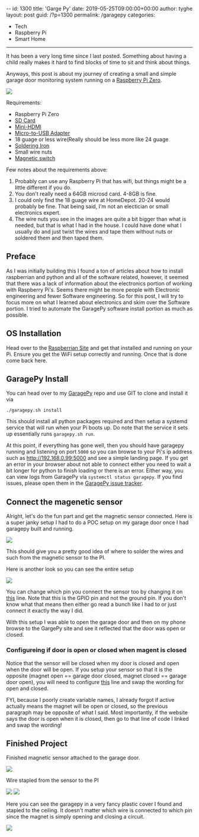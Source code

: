 --
id: 1300
title: 'Garge Py'
date: 2019-05-25T09:00:00+00:00
author: tyghe
layout: post
guid: /?p=1300
permalink: /garagepy
categories:
  - Tech
  - Raspberry Pi
  - Smart Home
---
It has been a very long time since I last posted. Something about having a child
really makes it hard to find blocks of time to sit and think about things.

Anyways, this post is about my journey of creating a small and simple garage
door monitoring system running on a [Raspberry Pi Zero](https://www.raspberrypi.org/products/raspberry-pi-zero/).

<img src="wp-content/uploads/2019/garagepy/upclosegaragepy.jpg">

<!--more-->

Requirements:
- Raspberry Pi Zero
- [SD Card](https://www.amazon.com/gp/product/B073JYVKNX/ref=ppx_yo_dt_b_asin_title_o00_s00?ie=UTF8&psc=1)
- [Mini-HDMI](https://www.amazon.com/gp/product/B014I8UAPE/ref=ppx_yo_dt_b_asin_title_o01_s00?ie=UTF8&psc=1)
- [Micro-to-USB Adapter](https://www.amazon.com/gp/product/B00LN3LQKQ/ref=ppx_yo_dt_b_asin_title_o00_s00?ie=UTF8&psc=1)
- 18 guage or less wire(Really should be less more like 24 guage
- [Soldering Iron](https://www.amazon.com/gp/product/B06XZ31W3M/ref=ppx_yo_dt_b_asin_title_o03_s00?ie=UTF8&psc=1)
- Small wire nuts
- [Magnetic switch](https://www.amazon.com/gp/product/B0051BUGFW/ref=ppx_yo_dt_b_asin_title_o04_s00?ie=UTF8&psc=1)

Few notes about the requirements above:
1. Probably can use any Raspberry Pi that has wifi, but things might be a little
   different if you do.
1. You don't really need a 64GB microsd card. 4-8GB is fine.
1. I could only find the 18 guage wire at HomeDepot. 20-24 would probably be fine.
   That being said, I'm not an electician or small electronics expert.
1. The wire nuts you see in the images are quite a bit bigger than what is needed,
   but that is what I had in the house. I could have done what I usually do and
   just twist the wires and tape them without nuts or soldered them and then
   taped them.

## Preface

As I was initially building this I found a ton of articles about how to install
raspberrian and python and all of the software related, however, it seemed that
there was a lack of information about the electronics portion of working with
Raspberry Pi's. Seems there might be more people with Electronic engineering
and fewer Software engineering. So for this post, I will try to focus more on
what I learned about electronics and skim over the Software portion. I tried
to automate the GaragePy software install portion as much as possible.

## OS Installation

Head over to the [Raspberrian Site](https://www.raspberrypi.org/downloads/raspbian/)
and get that installed and running on your Pi. Ensure you get the WiFi setup
correctly and running. Once that is done come back here.

## GaragePy Install

You can head over to my [GaragePy](https://gitlab.com/necrolyte2/garagepy)
repo and use GIT to clone and install it via
```
./garagepy.sh install
```

This should install all python packages required and then setup a systemd service
that will run when your Pi boots up. Do note that the service it sets up
essentially runs `garagepy.sh run`.

At this point, if everything has gone well, then you should have garagepy running
and listening on port `5000` so you can browse to your Pi's ip address such as
http://192.168.0.99:5000 and see a simple landing page. If you get an error in your
browser about not able to connect either you need to wait a bit longer for
python to finish loading or there is an error. Either way, you can view
logs from GaragePy via `systemctl status garagepy`. If you find issues, please
open them in the [GaragePy issue tracker](https://gitlab.com/necrolyte2/garagepy/issues).

## Connect the magenetic sensor

Alright, let's do the fun part and get the magnetic sensor connected.
Here is a super janky setup I had to do a POC setup on my garage door once
I had garagepy built and running.

<img src="wp-content/uploads/2019/garagepy/pocsetup.jpg">

This should give you a pretty good idea of where to solder the wires and such
from the magnetic sensor to the PI.

Here is another look so you can see the entire setup

<img src="wp-content/uploads/2019/garagepy/pocsetup2.jpg">

You can change which pin you connect the sensor too by changing it on [this](https://gitlab.com/necrolyte2/garagepy/blob/master/garage.py#L14) line.
Note that this is the GPIO pin and not the ground pin. If you don't know what
that means then either go read a bunch like I had to or just connect it exactly
the way I did.

With this setup I was able to open the garage door and then on my phone browse
to the GargePy site and see it reflected that the door was open or closed.

### Configureing if door is open or closed when magent is closed
Notice that the sensor will be closed when my door is closed and open when the
door will be open. If you setup your sensor so that it is the opposite
(magnet open == garage door closed, magnet closed == garage door open), you will
need to configure [this](https://gitlab.com/necrolyte2/garagepy/blob/master/garage.py#L16)
line and swap the wording for open and closed.

FYI, because I poorly create variable names, I already forgot if active actually
means the magnet will be open or closed, so the previous paragraph may be
opposite of what I said. Most importantly, if the website says the door is open
when it is closed, then go to that line of code I linked and swap the wording!

## Finished Project
Finished magnetic sensor attached to the garage door.

<img src="wp-content/uploads/2019/garagepy/magneticswitchfinished.jpg">

Wire stapled from the sensor to the PI

<img src="wp-content/uploads/2019/garagepy/backwardsfacinglongview.jpg">

<img src="wp-content/uploads/2019/garagepy/backwardsfacingshortview.jpg">

Here you can see the garagepy in a very fancy plastic cover I found and stapled
to the ceiling. It doesn't matter which wire is connected to which pin since the
magnet is simply opening and closing a circuit.

<img src="wp-content/uploads/2019/garagepy/upclosegaragepy.jpg">
